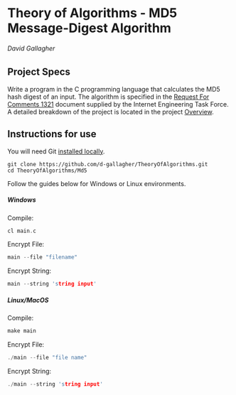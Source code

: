 # Theory of Algorithms - MD5 Message-Digest Algorithm
###### David Gallagher
## Project Specs
Write a program in the C programming language that calculates the MD5 hash digest of an input.
The algorithm is specified in the [Request For Comments 1321](https://tools.ietf.org/html/rfc1321) document supplied by the Internet Engineering Task Force.  
A detailed breakdown of the project is located in the project [Overview](https://github.com/d-gallagher/TheoryOfAlgorithms/blob/master/MD5/Overview.md).
## Instructions for use 
You will need Git [installed locally](https://git-scm.com/book/en/v2/Getting-Started-Installing-Git).  

``` 
git clone https://github.com/d-gallagher/TheoryOfAlgorithms.git
cd TheoryOfAlgorithms/Md5
```
Follow the guides below for Windows or Linux environments.
##### Windows
Compile:
```c
cl main.c 
```
Encrypt File:
```c
main --file "filename"
```
Encrypt String: 
```c
main --string 'string input'
```
##### Linux/MacOS
Compile:
 ```c
make main
 ```
Encrypt File:
 ```c
./main --file "file name"
 ```
Encrypt String: 
 ```c
./main --string 'string input'
 ```
